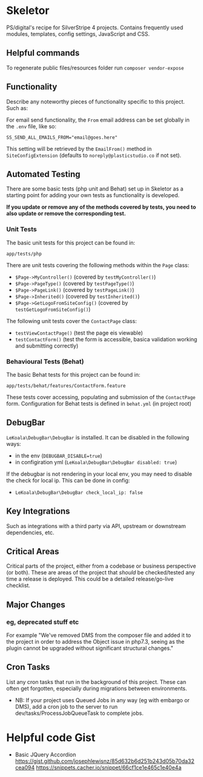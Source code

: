 # Skeletor
PS/digital's recipe for SilverStripe 4 projects. Contains frequently used modules, templates, config settings, JavaScript and CSS.


## Helpful commands
To regenerate public files/resources folder run `composer vendor-expose`


## Functionality
Describe any noteworthy pieces of functionality specific to this project. Such as:

For email send functionality, the `From` email address can be set globally in the `.env` file, like so:

`SS_SEND_ALL_EMAILS_FROM="email@goes.here"`

This setting will be retrieved by the `EmailFrom()` method in `SiteConfigExtension` (defaults to `noreply@plasticstudio.co` if not set).

## Automated Testing
There are some basic tests (php unit and Behat) set up in Skeletor as a starting point for adding your own tests as functionality is developed.

**If you update or remove any of the methods covered by tests, you need to also update or remove the corresponding test.**

### Unit Tests
The basic unit tests for this project can be found in:

`app/tests/php`

There are unit tests covering the following methods within the `Page` class:
* `$Page->MyController()` (covered by `testMyController()`)
* `$Page->PageType()` (covered by `testPageType()`)
* `$Page->PageLink()` (covered by `testPageLink()`)
* `$Page->Inherited()` (covered by `testInherited()`)
* `$Page->GetLogoFromSiteConfig()` (covered by `testGetLogoFromSiteConfig()`)

The following unit tests cover the `ContactPage` class:
* `testViewContactPage()` (test the page eis viewable)
* `testContactForm()` (test the form is accessible, basica validation working and submitting correctly)

### Behavioural Tests (Behat)
The basic Behat tests for this project can be found in:

`app/tests/behat/features/ContactForm.feature`

These tests cover accessing, populating and submission of the `ContactPage` form.
Configuration for Behat tests is defined in `behat.yml` (in project root)

## DebugBar
`LeKoala\DebugBar\DebugBar` is installed. It can be disabled in the following ways:
- in the env (`DEBUGBAR_DISABLE=true`)
- in configiration yml (`LeKoala\DebugBar\DebugBar disabled: true`)

If the debugbar is not rendering in your local env, you may need to disable the check for local ip. This can be done in config:
- `LeKoala\DebugBar\DebugBar check_local_ip: false`


## Key Integrations
Such as integrations with a third party via API, upstream or downstream dependencies, etc.


## Critical Areas
Critical parts of the project, either from a codebase or business perspective (or both).
These are areas of the project that *should* be checked/tested any time a release is deployed.
This could be a detailed release/go-live checklist.


## Major Changes
### eg, deprecated stuff etc
For example "We've removed DMS from the composer file and added it to the project in order to address the Object issue in php7.3, seeing as the plugin cannot be upgraded without significant structural changes."


## Cron Tasks
List any cron tasks that run in the background of this project. These can often get forgotten, especially during migrations between environments.
- NB: If your project uses Queued Jobs in any way (eg with embargo or DMS), add a cron job to the server to run dev/tasks/ProcessJobQueueTask to complete jobs.


# Helpful code Gist

- Basic JQuery Accordion
https://gist.github.com/josephlewisnz/85d632b6d251b243d05b70da32cea094
https://snippets.cacher.io/snippet/66cf1ce1e465c1e40e4a

